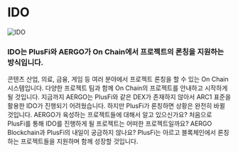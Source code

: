 # IDO

![IDO](../.gitbook/assets/IDO\_2.png)

### IDO는 PlusFi와 AERGO가 On Chain에서 프로젝트의 론칭을 지원하는 방식입니다.

콘텐츠 산업, 의료, 금융, 게임 등 여러 분야에서 프로젝트 론칭을 할 수 있는 On Chain 시스템입니다. 다양한 프로젝트 팀과 함께 On Chain의 프로젝트를 안내하고 시작하게 될 것입니다. 지금까지 AERGO는 PlusFi와 같은 DEX가 존재하지 않아서 ARC1 표준을 활용한 IDO가 진행되기 어려웠습니다. 하지만 PlusFi가 론칭하면 상황은 완전히 바뀔 것입니다. AERGO가 육성하는 프로젝트들에 대해서 알고 있으신가요? 처음으로 PlusFi를 통해 IDO를 진행하게 될 프로젝트는 어떠한 프로젝트일까요? AERGO Blockchain과 PlusFi의 내일이 궁금하지 않나요? PlusFi는 아르고 블록체인에서 론칭하는 프로젝트들을 지원하며 함께 성장할 것입니다.
